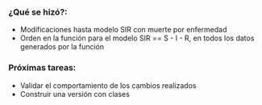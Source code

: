 ### ¿Qué se hizó?:
 - Modificaciones hasta modelo SIR con muerte por enfermedad
 - Orden en la función para el modelo SIR == S - I - R, en todos los datos generados por la función
### Próximas tareas:
 - Validar el comportamiento de los cambios realizados 
 - Construir una versión con clases
